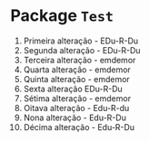 # Package `Test`

1. Primeira alteração - EDu-R-Du
2. Segunda alteração - EDu-R-Du
3. Terceira alteração - emdemor
4. Quarta alteração - emdemor
5. Quinta alteração - emdemor
6. Sexta alteração EDu-R-Du
7. Sétima alteração - emdemor
8. Oitava alteração - Edu-R-du
9. Nona alteração - Edu-R-Du
10. Décima alteração - Edu-R-Du
